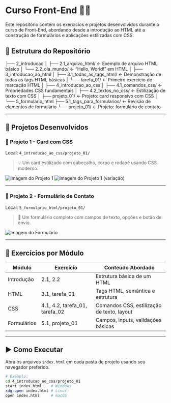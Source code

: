 # Curso Front-End 👨‍💻

Este repositório contém os exercícios e projetos desenvolvidos durante o curso de Front-End, abordando desde a introdução ao HTML até a construção de formulários e aplicações estilizadas com CSS.

## 📁 Estrutura do Repositório
├── 2_introducao
│ ├── 2.1_arquivo_html/ ← Exemplo de arquivo HTML básico
│ └── 2.2_ola_mundo/ ← “Hello, World!” em HTML
│
├── 3_introducao_ao_html
│ ├── 3.1_todas_as_tags_html/ ← Demonstração de todas as tags HTML básicas
│ └── tarefa_01/ ← Primeiro exercício de marcação HTML
│
├── 4_introducao_ao_css
│ ├── 4.1_comandos_css/ ← Propriedades CSS fundamentais
│ ├── 4.2_textos_no_css/ ← Estilização de texto com CSS
│ ├── projeto_01/ ← Projeto: card responsivo com CSS
│
└── 5_formulario_html
├── 5.1_tags_para_formularios/ ← Revisão de elementos de formulário
└── projeto_01/ ← Projeto: formulário de contato

---

## 💼 Projetos Desenvolvidos

### 📌 Projeto 1 - Card com CSS  
Local: `4_introducao_ao_css/projeto_01/`

> 💡 Um card estilizado com cabeçalho, corpo e rodapé usando CSS moderno.

![Imagem do Projeto 1]()
![Imagem do Projeto 1 (variação)]()

---

### 📌 Projeto 2 - Formulário de Contato  
Local: `5_formulario_html/projeto_01/`

> 💬 Um formulário completo com campos de texto, opções e botão de envio.

![Imagem do Formulário]()  

---

## 🧪 Exercícios por Módulo

| Módulo                   | Exercício                     | Conteúdo Abordado                         |
|--------------------------|-------------------------------|-------------------------------------------|
| Introdução               | 2.1, 2.2                       | Estrutura básica de um HTML               |
| HTML                     | 3.1, tarefa_01                | Tags HTML, semântica e estrutura          |
| CSS                      | 4.1, 4.2, tarefa_01, tarefa_02| Comandos CSS, estilização de texto, layout|
| Formulários              | 5.1, projeto_01               | Campos, inputs, validações básicas        |

---

## ▶️ Como Executar

Abra os arquivos `index.html` em cada pasta de projeto usando seu navegador preferido.

```bash
# Exemplo:
cd 4_introducao_ao_css/projeto_01
start index.html    # Windows
xdg-open index.html # Linux
open index.html     # macOS
